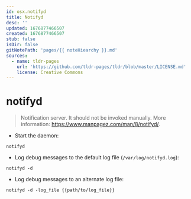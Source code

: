 ```yaml
---
id: osx.notifyd
title: Notifyd
desc: ''
updated: 1676877466507
created: 1676877466507
stub: false
isDir: false
gitNotePath: 'pages/{{ noteHiearchy }}.md'
sources:
  - name: tldr-pages
    url: 'https://github.com/tldr-pages/tldr/blob/master/LICENSE.md'
    license: Creative Commons
---
```

# notifyd

> Notification server.
> It should not be invoked manually.
> More information: <https://www.manpagez.com/man/8/notifyd/>.

- Start the daemon:

`notifyd`

- Log debug messages to the default log file (`/var/log/notifyd.log`):

`notifyd -d`

- Log debug messages to an alternate log file:

`notifyd -d -log_file {{path/to/log_file}}`

